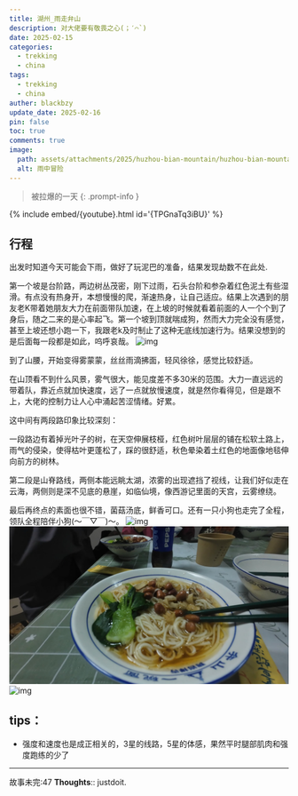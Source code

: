 ```yaml
---
title: 湖州_雨走弁山
description: 对大佬要有敬畏之心(；′⌒`)
date: 2025-02-15
categories:
  - trekking
  - china
tags:
  - trekking
  - china
auther: blackbzy
update_date: 2025-02-16
pin: false
toc: true
comments: true
image:
  path: assets/attachments/2025/huzhou-bian-mountain/huzhou-bian-mountain01.jpg
  alt: 雨中冒险
---
```


> 被拉爆的一天
{: .prompt-info }

{% include embed/{youtube}.html id='{TPGnaTq3iBU}' %}
## 行程
出发时知道今天可能会下雨，做好了玩泥巴的准备，结果发现劫数不在此处.

第一个坡是台阶路，两边树丛茂密，刚下过雨，石头台阶和参杂着红色泥土有些湿滑。有点没有热身开，本想慢慢的爬，渐速热身，让自己适应。结果上次遇到的朋友老K带着她朋友大力在前面带队加速，在上坡的时候就看着前面的人一个个到了身后，随之二来的是心率起飞。第一个坡到顶就喘成狗，然而大力完全没有感觉，甚至上坡还想小跑一下，我跟老k及时制止了这种无底线加速行为。结果没想到的是后面每一段都是如此，呜呼哀哉。
![img](assets/attachments/2025/huzhou-bian-mountain/huzhou-bian-mountain02.jpg)

到了山腰，开始变得雾蒙蒙，丝丝雨滴拂面，轻风徐徐，感觉比较舒适。

在山顶看不到什么风景，雾气很大，能见度差不多30米的范围。大力一直远远的带着队，靠近点就加快速度，远了一点就放慢速度，就是然你看得见，但是跟不上，大佬的控制力让人心中涌起苦涩情绪。好累。

这中间有两段路印象比较深刻：

一段路边有着掉光叶子的树，在天空伸展枝桠，红色树叶层层的铺在松软土路上，雨气的侵染，使得枯叶更蓬松了，踩的很舒适，秋色晕染着土红色的地面像地毯伸向前方的树林。

第二段是山脊路线，两侧本能远眺太湖，浓雾的出现遮挡了视线，让我们好似走在云海，两侧则是深不见底的悬崖，如临仙境，像西游记里面的天宫，云雾缭绕。

最后再终点的素面也很不错，菌菇汤底，鲜香可口。还有一只小狗也走完了全程，领队全程陪伴小狗(～￣▽￣)～。
![img](assets/attachments/2025/huzhou-bian-mountain/huzhou-bian-mountain03.jpg)
![img](assets/attachments/2025/huzhou-bian-mountain/huzhou-bian-mountain04.jpg)
![img](assets/attachments/2025/huzhou-bian-mountain/huzhou-bian-mountain05.jpg)

## tips：
- 强度和速度也是成正相关的，3星的线路，5星的体感，果然平时腿部肌肉和强度跑练的少了

---
故事未完:47
**Thoughts**:: justdoit.
